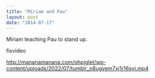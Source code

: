 ```yaml
---
title: "Míriam and Pau"
layout: post
date: "2014-07-17"
---
```


Míriam teaching Pau to stand up.

fixvideo

http://mananamanana.com/ohpiglet/wp-content/uploads/2022/07/tumblr_n8ugvem7xj1r16syi.mp4
